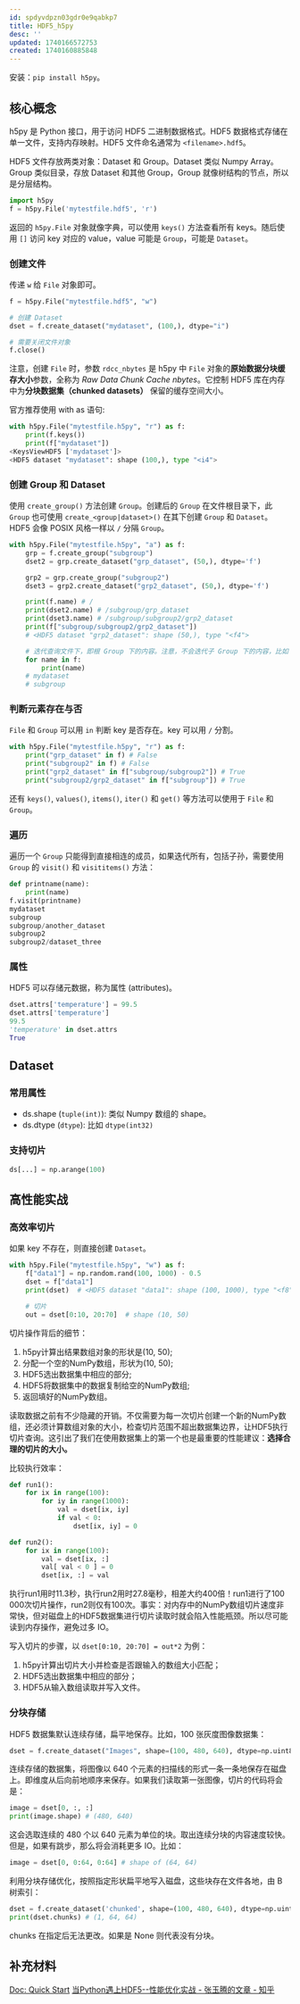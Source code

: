 ```yaml
---
id: spdyvdpzn03gdr0e9qabkp7
title: HDF5_h5py
desc: ''
updated: 1740166572753
created: 1740160885848
---
```


安装：`pip install h5py`。

## 核心概念
h5py 是 Python 接口，用于访问 HDF5 二进制数据格式。HDF5 数据格式存储在单一文件，支持内存映射。HDF5 文件命名通常为 `<filename>.hdf5`。

HDF5 文件存放两类对象：Dataset 和 Group。Dataset 类似 Numpy Array。Group 类似目录，存放 Dataset 和其他 Group，Group 就像树结构的节点，所以是分层结构。

```py
import h5py
f = h5py.File('mytestfile.hdf5', 'r')
```
返回的 `h5py.File` 对象就像字典，可以使用 `keys()` 方法查看所有 keys。随后使用 `[]` 访问 key 对应的 value，value 可能是 `Group`，可能是 `Dataset`。

### 创建文件
传递 `w` 给 `File` 对象即可。

```py
f = h5py.File("mytestfile.hdf5", "w")

# 创建 Dataset
dset = f.create_dataset("mydataset", (100,), dtype="i")

# 需要关闭文件对象
f.close()
```

注意，创建 `File` 时，参数 `rdcc_nbytes` 是 h5py 中 `File` 对象的**原始数据分块缓存大小**参数，全称为 *Raw Data Chunk Cache nbytes*。它控制 HDF5 库在内存中为**分块数据集（chunked datasets）** 保留的缓存空间大小。


官方推荐使用 with as 语句:
```py
with h5py.File("mytestfile.h5py", "r") as f:
    print(f.keys())
    print(f["mydataset"])
<KeysViewHDF5 ['mydataset']>
<HDF5 dataset "mydataset": shape (100,), type "<i4">
```

### 创建 Group 和 Dataset
使用 `create_group()` 方法创建 `Group`。创建后的 `Group` 在文件根目录下，此 `Group` 也可使用 `create_<group|dataset>()` 在其下创建 `Group` 和 `Dataset`。HDF5 会像 POSIX 风格一样以 `/` 分隔 `Group`。

```py
with h5py.File("mytestfile.h5py", "a") as f:
    grp = f.create_group("subgroup")
    dset2 = grp.create_dataset("grp_dataset", (50,), dtype='f')

    grp2 = grp.create_group("subgroup2")
    dset3 = grp2.create_dataset("grp2_dataset", (50,), dtype='f')

    print(f.name) # /
    print(dset2.name) # /subgroup/grp_dataset
    print(dset3.name) # /subgroup/subgroup2/grp2_dataset
    print(f["subgroup/subgroup2/grp2_dataset"])
    # <HDF5 dataset "grp2_dataset": shape (50,), type "<f4">

    # 迭代查询文件下，即根 Group 下的内容。注意，不会迭代子 Group 下的内容，比如 subgroup2
    for name in f:
        print(name)
    # mydataset
    # subgroup
```

### 判断元素存在与否
`File` 和 `Group` 可以用 `in` 判断 key 是否存在。key 可以用 `/` 分割。
```py
with h5py.File("mytestfile.h5py", "r") as f:
    print("grp_dataset" in f) # False
    print("subgroup2" in f) # False
    print("grp2_dataset" in f["subgroup/subgroup2"]) # True
    print("subgroup2/grp2_dataset" in f["subgroup"]) # True
```

还有 `keys()`, `values()`, `items()`, `iter()` 和 `get()` 等方法可以使用于 `File` 和 `Group`。

### 遍历
遍历一个 `Group` 只能得到直接相连的成员，如果迭代所有，包括子孙，需要使用 `Group` 的 `visit()` 和 `visititems()` 方法：
```py
def printname(name):
    print(name)
f.visit(printname)
mydataset
subgroup
subgroup/another_dataset
subgroup2
subgroup2/dataset_three
```

### 属性
HDF5 可以存储元数据，称为属性 (attributes)。

```py
dset.attrs['temperature'] = 99.5
dset.attrs['temperature']
99.5
'temperature' in dset.attrs
True
```

## Dataset
### 常用属性
- ds.shape (`tuple(int)`): 类似 Numpy 数组的 shape。
- ds.dtype (`dtype`): 比如 `dtype(int32)`


### 支持切片
```py
ds[...] = np.arange(100)
```

## 高性能实战
### 高效率切片
如果 key 不存在，则直接创建 `Dataset`。

```py
with h5py.File("mytestfile.h5py", "w") as f:
    f["data1"] = np.random.rand(100, 1000) - 0.5
    dset = f["data1"]
    print(dset)  # <HDF5 dataset "data1": shape (100, 1000), type "<f8">

    # 切片
    out = dset[0:10, 20:70]  # shape (10, 50)
```

切片操作背后的细节：
1. h5py计算出结果数组对象的形状是(10, 50);
2. 分配一个空的NumPy数组，形状为(10, 50);
3. HDF5选出数据集中相应的部分;
4. HDF5将数据集中的数据复制给空的NumPy数组;
5. 返回填好的NumPy数组。

读取数据之前有不少隐藏的开销。不仅需要为每一次切片创建一个新的NumPy数组，还必须计算数组对象的大小，检查切片范围不超出数据集边界，让HDF5执行切片查询。这引出了我们在使用数据集上的第一个也是最重要的性能建议：**选择合理的切片的大小。**

比较执行效率：
```py
def run1():
    for ix in range(100):
        for iy in range(1000):
            val = dset[ix, iy]
            if val < 0:
                dset[ix, iy] = 0

def run2():
    for ix in range(100):
        val = dset[ix, :]
        val[ val < 0 ] = 0
        dset[ix, :] = val
```

执行run1用时11.3秒，执行run2用时27.8毫秒，相差大约400倍！run1进行了100 000次切片操作，run2则仅有100次。事实：对内存中的NumPy数组切片速度非常快，但对磁盘上的HDF5数据集进行切片读取时就会陷入性能瓶颈。所以尽可能读到内存操作，避免过多 IO。

写入切片的步骤，以 `dset[0:10, 20:70] = out*2` 为例：
1. h5py计算出切片大小并检查是否跟输入的数组大小匹配；
2. HDF5选出数据集中相应的部分；
3. HDF5从输入数组读取并写入文件。

### 分块存储
HDF5 数据集默认连续存储，扁平地保存。比如，100 张灰度图像数据集：

```py
dset = f.create_dataset("Images", shape=(100, 480, 640), dtype=np.uint8)
```

连续存储的数据集，将图像以 640 个元素的扫描线的形式一条一条地保存在磁盘上。即维度从后向前地顺序来保存。如果我们读取第一张图像，切片的代码将会是：
```py
image = dset[0, :, :]
print(image.shape) # (480, 640)
```

这会选取连续的 480 个以 640 元素为单位的块。取出连续分块的内容速度较快。但是，如果有跳步，那么将会消耗更多 IO。比如：
```py
image = dset[0, 0:64, 0:64] # shape of (64, 64)
```

利用分块存储优化，按照指定形状扁平地写入磁盘，这些块存在文件各地，由 B 树索引：
```py
dset = f.create_dataset('chunked', shape=(100, 480, 640), dtype=np.uint8, chunks=(1, 64, 64))
print(dset.chunks) # (1, 64, 64)
```

chunks 在指定后无法更改。如果是 None 则代表没有分块。

## 补充材料
[Doc: Quick Start](https://docs.h5py.org/en/latest/quick.html)
[当Python遇上HDF5--性能优化实战 - 张玉腾的文章 - 知乎](https://zhuanlan.zhihu.com/p/34405536)